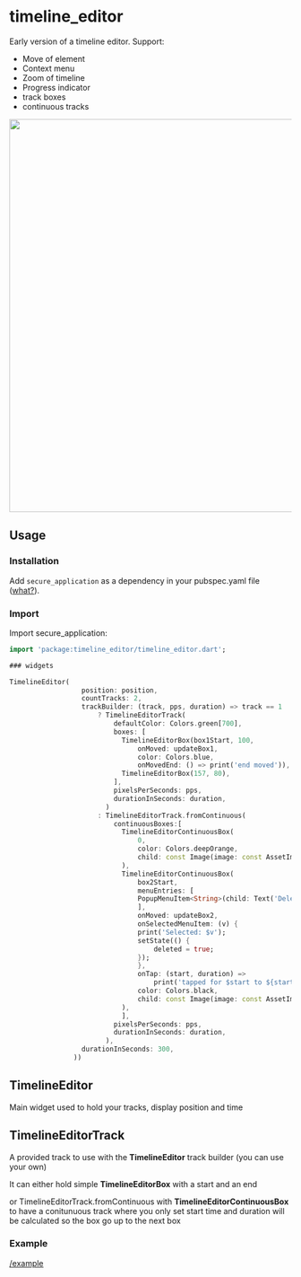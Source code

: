 # timeline_editor

Early version of a timeline editor. Support:
* Move of element
* Context menu
* Zoom of timeline
* Progress indicator
* track boxes
* continuous tracks

<img src="https://raw.githubusercontent.com/neckaros/timeline_editor/master/example/demo.gif" height="700" />

## Usage

### Installation

Add `secure_application` as a dependency in your pubspec.yaml file ([what?](https://flutter.io/using-packages/)).

### Import

Import secure_application:
```dart
import 'package:timeline_editor/timeline_editor.dart';
```
```dart
### widgets

TimelineEditor(
                  position: position,
                  countTracks: 2,
                  trackBuilder: (track, pps, duration) => track == 1
                      ? TimelineEditorTrack(
                          defaultColor: Colors.green[700],
                          boxes: [
                            TimelineEditorBox(box1Start, 100,
                                onMoved: updateBox1,
                                color: Colors.blue,
                                onMovedEnd: () => print('end moved')),
                            TimelineEditorBox(157, 80),
                          ],
                          pixelsPerSeconds: pps,
                          durationInSeconds: duration,
                        )
                      : TimelineEditorTrack.fromContinuous(
                          continuousBoxes:[
                            TimelineEditorContinuousBox(
                                0,
                                color: Colors.deepOrange,
                                child: const Image(image: const AssetImage('assets/image2.jpg')),
                            ),
                            TimelineEditorContinuousBox(
                                box2Start,
                                menuEntries: [
                                PopupMenuItem<String>(child: Text('Delete'), value: 'deleted')
                                ],
                                onMoved: updateBox2,
                                onSelectedMenuItem: (v) {
                                print('Selected: $v');
                                setState(() {
                                    deleted = true;
                                });
                                },
                                onTap: (start, duration) =>
                                    print('tapped for $start to ${start + duration}'),
                                color: Colors.black,
                                child: const Image(image: const AssetImage('assets/image.jpg')),
                            ),
                            ],
                          pixelsPerSeconds: pps,
                          durationInSeconds: duration,
                        ),
                  durationInSeconds: 300,
                ))
```
## TimelineEditor
Main widget used to hold your tracks, display position and time

## TimelineEditorTrack
A provided track to use with the **TimelineEditor** track builder (you can use your own)

It can either hold simple **TimelineEditorBox** with a start and an end

or TimelineEditorTrack.fromContinuous with **TimelineEditorContinuousBox** to have a conitunuous track where you only set start time and duration will be calculated so the box go up to the next box


### Example

[/example](https://github.com/neckaros/timeline_editor/tree/master/example)
